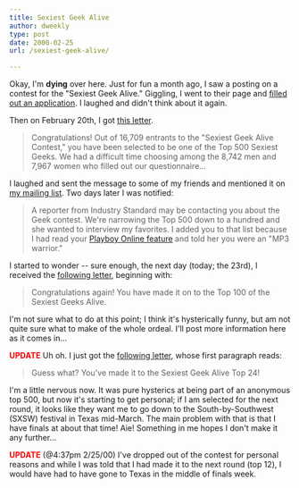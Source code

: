 ```yaml
---
title: Sexiest Geek Alive
author: dweekly
type: post
date: 2000-02-25
url: /sexiest-geek-alive/

---
```

Okay, I'm **dying** over here. Just for fun a month ago, I saw a posting on a contest for the "Sexiest Geek Alive." Giggling, I went to their page and [filled out an application](http://web.archive.org/web/20060510141439/http://www.sexiestgeekalive.com/app02a.html). I laughed and didn't think about it again.

Then on February 20th, I got [this letter](letter1).

> Congratulations! Out of 16,709 entrants to the "Sexiest Geek Alive Contest," you have been selected to be one of the Top 500 Sexiest Geeks. We had a difficult time choosing among the 8,742 men and 7,967 women who filled out our questionnaire...

I laughed and sent the message to some of my friends and mentioned it on [my mailing list](/updates/13). Two days later I was notified:

> A reporter from Industry Standard may be contacting you about the Geek contest. We're narrowing the Top 500 down to a hundred and she wanted to interview my favorites. I added you to that list because I had read your [Playboy Online feature](http://web.archive.org/web/20000301223841/http://www.playboy.com/oncampus/feature/mp3/weekly1.html) and told her you were an "MP3 warrior."

I started to wonder -- sure enough, the next day (today; the 23rd), I received the [following letter](letter2), beginning with:

> Congratulations again! You have made it on to the Top 100 of the Sexiest Geeks Alive.

I'm not sure what to do at this point; I think it's hysterically funny, but am not quite sure what to make of the whole ordeal. I'll post more information here as it comes in...

<span style="color: red;"><strong>UPDATE</strong></span> Uh oh. I just got the [following letter](letter3), whose first paragraph reads:

> Guess what? You've made it to the Sexiest Geek Alive Top 24!

I'm a little nervous now. It was pure hysterics at being part of an anonymous top 500, but now it's starting to get personal; if I am selected for the next round, it looks like they want me to go down to the South-by-Southwest (SXSW) festival in Texas mid-March. The main problem with that is that I have finals at about that time! Aie! Something in me hopes I don't make it any further...

<span style="color: red;"><strong>UPDATE</strong></span> (@4:37pm 2/25/00) I've dropped out of the contest for personal reasons and while I was told that I had made it to the next round (top 12), I would have had to have gone to Texas in the middle of finals week.